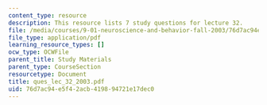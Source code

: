 ```yaml
---
content_type: resource
description: This resource lists 7 study questions for lecture 32.
file: /media/courses/9-01-neuroscience-and-behavior-fall-2003/76d7ac94e5f42acb419894721e17dec0_ques_lec_32_2003.pdf
file_type: application/pdf
learning_resource_types: []
ocw_type: OCWFile
parent_title: Study Materials
parent_type: CourseSection
resourcetype: Document
title: ques_lec_32_2003.pdf
uid: 76d7ac94-e5f4-2acb-4198-94721e17dec0
---
```

